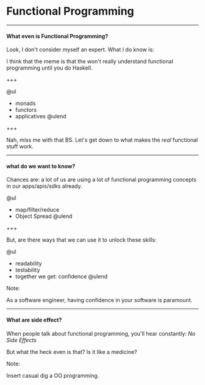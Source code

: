 <!-- https://gitpitch.com/jesse-cameron/presentations/functional-programming?p=brownbags/functional_programming#/ -->

# Functional Programming

---

#### What even is Functional Programming?

Look, I don't consider myself an expert. What I do know is:


I think that the meme is that the won't really understand functional programming until you do Haskell.

+++

@ul
- monads
- functors
- applicatives
@ulend

+++

Nah, miss me with that BS.
Let's get down to what makes the _real_ functional stuff work.

---

#### what do we want to know?

Chances are: a lot of us are using a lot of functional programming concepts in our apps/apis/sdks already.

@ul
- map/filter/reduce
- Object Spread
@ulend

+++

But, are there ways that we can use it to unlock these skills:

@ul
- readability
- testability
- together we get: confidence
@ulend

Note:

As a software engineer, having confidence in your software is paramount.

---

#### What are side effect?

When people talk about functional programming, you'll hear constantly:
_No Side Effects_

But what the heck even is that? 
Is it like a medicine?

Note:

Insert casual dig a OO programming.


